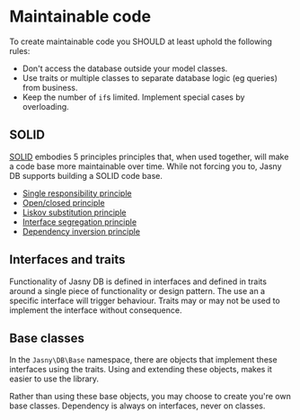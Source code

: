 # Maintainable code

To create maintainable code you SHOULD at least uphold the following rules:

* Don't access the database outside your model classes.
* Use traits or multiple classes to separate database logic (eg queries) from business.
* Keep the number of `if`s limited. Implement special cases by overloading.

## SOLID

[SOLID][] embodies 5 principles principles that, when used together, will make a code base more maintainable over time.
While not forcing you to, Jasny DB supports building a SOLID code base.

* [Single responsibility principle][]
* [Open/closed principle][]
* [Liskov substitution principle][]
* [Interface segregation principle][]
* [Dependency inversion principle][]

## Interfaces and traits

Functionality of Jasny DB is defined in interfaces and defined in traits around a single piece of functionality or
design pattern. The use an a specific interface will trigger behaviour. Traits may or may not be used to implement the
interface without consequence.

## Base classes

In the `Jasny\DB\Base` namespace, there are objects that implement these interfaces using the traits. Using and
extending these objects, makes it easier to use the library.

Rather than using these base objects, you may choose to create you're own base classes. Dependency is always on
interfaces, never on classes.


[SOLID]: http://en.wikipedia.org/wiki/SOLID_(object-oriented_design)
[Single responsibility principle]: https://en.wikipedia.org/wiki/Single_responsibility_principle
[Open/closed principle]: https://en.wikipedia.org/wiki/Open/closed_principle
[Liskov substitution principle]: https://en.wikipedia.org/wiki/Liskov_substitution_principle
[Interface segregation principle]: https://en.wikipedia.org/wiki/Interface_segregation_principle
[Dependency inversion principle]: https://en.wikipedia.org/wiki/Dependency_inversion_principle

